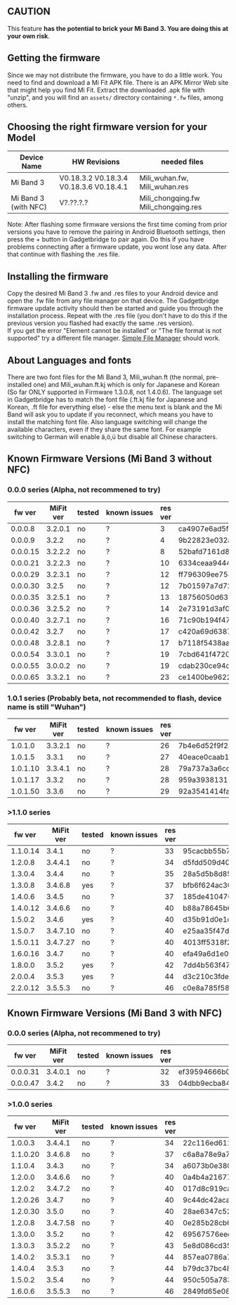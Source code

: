 ## CAUTION
This feature **has the potential to brick your Mi Band 3. You are doing this at your own risk**.

## Getting the firmware
Since we may not distribute the firmware, you have to do a little work. You need to find and download a Mi Fit APK file. There is an APK Mirror Web site that might help you find Mi Fit. Extract the downloaded .apk file with "unzip", and you will find an `assets/` directory containing `*.fw` files, among others.

## Choosing the right firmware version for your Model

Device Name           | HW Revisions | needed files
----------------------|--------------|------------
Mi Band 3             | V0.18.3.2 V0.18.3.4 V0.18.3.6 V0.18.4.1    | Mili_wuhan.fw, Mili_wuhan.res
Mi Band 3 (with NFC)  | V?.??.?.?    | Mili_chongqing.fw Mili_chongqing.res

Note: After flashing some firmware versions the first time coming from prior versions you have to remove the pairing in Android Bluetooth settings, then press the + button in Gadgetbridge to pair again. Do this if you have problems connecting after a firmware update, you wont lose any data. After that continue with flashing the .res file.

## Installing the firmware
Copy the desired Mi Band 3 .fw and .res files to your Android device and open the .fw file from any file manager on that device. The Gadgetbridge firmware update activity should then be started and guide you through the installation process. Repeat with the .res file (you don't have to do this if the previous version you
flashed had exactly the same .res version).   
If you get the error "Element cannot be installed" or "The file format is not supported" try a different file manager. [Simple File Manager](https://f-droid.org/packages/com.simplemobiletools.filemanager/) should work.

## About Languages and fonts
There are two font files for the Mi Band 3, Mili_wuhan.ft (the normal, pre-installed one) and Mili_wuhan.ft.kj which is only for Japanese and Korean (So far ONLY supported in Firmware 1.3.0.8, not 1.4.0.6). The language set in Gadgetbridge has to match the font file (.ft.kj file for Japanese and Korean, .ft file for everything else) - else the menu text is blank and the Mi Band will ask you to update if you reconnect, which means you have to install the matching font file. Also language switching will change the available characters, even if they share the same font. For example switching to German will enable ä,ö,ü but disable all Chinese characters.

## Known Firmware Versions (Mi Band 3 without NFC)

### 0.0.0 series (Alpha, not recommened to try)

fw ver   | MiFit ver | tested | known&nbsp;issues | res ver | fw-md5 | res-md5 
---------|-----------|--------|-------------------|---------|--------|---------
0.0.0.8  | 3.2.0.1   | no | ? | 3  | ca4907e6ad5f5714d0cdfc834c27dc23 | 6fda92d7beaaa5a90b756836f72e1093
0.0.0.9  | 3.2.2     | no | ? | 4  | 9b22823e032a0e686c9d67c4bad4dcbe | 7031b4b74a860beb0d0d8734c2ee6588
0.0.0.15 | 3.2.2.2   | no | ? | 8  | 52bafd7161d82fc384e4d6a637552528 | 78f93c3ad65cdc9fdb6f729356b66343
0.0.0.21 | 3.2.2.3   | no | ? | 10 | 6334ceaa9444a343867328ff3d6fb8a3 | 83ab66ca9ea6a32a0eda9aacca5e680a
0.0.0.29 | 3.2.3.1   | no | ? | 12 | ff796309ee758057b1f5ddc8407844f6 | a4b1a11252f5c79a024fed213bbb60b0
0.0.0.30 | 3.2.5     | no | ? | 12 | 7b01597a7d72d5c5ad576c2bf726a3e4 | a4b1a11252f5c79a024fed213bbb60b0
0.0.0.35 | 3.2.5.1   | no | ? | 13 | 18756050d6397c094d03e383a7124a49 | 83ed6c31cd0e7f972501dd554dfcff70
0.0.0.36 | 3.2.5.2   | no | ? | 14 | 2e73191d3af03919cee13f53639b3600 | 5d75abcc8f92e9d2d6cb9fd2d58dfe5d
0.0.0.40 | 3.2.7.1   | no | ? | 16 | 71c90b194f474449be7660f3dbea6830 | 32562a63766697f777f7dcc1dc1e11f7
0.0.0.42 | 3.2.7     | no | ? | 17 | c420a69d6387965f7ad148d31ca33c9f | cf92efd216110269bae8cf60617e18de
0.0.0.48 | 3.2.8.1   | no | ? | 17 | b7118f5438aa710856776c140a85cf9d | cf92efd216110269bae8cf60617e18de
0.0.0.54 | 3.3.0.1   | no | ? | 19 | 7cbd641f472045ef84795a81342663ac | a8e069f81e95809ce91e962ec2efb486
0.0.0.55 | 3.0.0.2   | no | ? | 19 | cdab230ce94d7f74c7ef1e3d1e15040a | a8e069f81e95809ce91e962ec2efb486
0.0.0.65 | 3.3.2.1   | no | ? | 23 | ce1400be96226e68ecdbc0ff3c675fde | a0febd689fa05616807665cb25851903

### 1.0.1 series (Probably beta, not recommended to flash, device name is still "Wuhan")

fw ver   | MiFit ver | tested | known&nbsp;issues | res ver | fw-md5 | res-md5 
---------|-----------|--------|-------------------|---------|--------|---------
1.0.1.0  | 3.3.2.1   | no | ? | 26 | 7b4e6d52f9f2aca67482e58b96058ac5 | 0957a421d54f6aeae0dbe11f80090c34
1.0.1.5  | 3.3.1     | no | ? | 27 | 40eace0caab14b83ce89c78f4ee108bf | 9becdd15814462c050249d216321330a
1.0.1.10 | 3.3.4.1   | no | ? | 28 | 79a737a3a6cdce9bd09aeeb060559092 | 03c9edeb32186c775464bf25aa06aea6
1.0.1.17 | 3.3.2     | no | ? | 28 | 959a3938131558c31e2ce5706e6c8fa5 | 03c9edeb32186c775464bf25aa06aea6
1.0.1.50 | 3.3.6     | no | ? | 29 | 92a3541414faf7338bc2b119e6c655f8 | fd7e7236d1cd4380b433876802a23f37

### >1.1.0 series 

fw ver   | MiFit ver | tested | known&nbsp;issues | res ver | fw-md5 | res-md5 
---------|-----------|--------|-------------------|---------|--------|---------
1.1.0.14 | 3.4.1     | no  | ? | 33 | 95cacbb55b73cba072be60da649b8964 | 57d2724c4d9b7af6f52ba07007c36251
1.2.0.8  | 3.4.4.1   | no  | ? | 34 | d5fdd509d40c0a3a65bb2b01efdb9475 | 0787aede985e4c3b3a08f30f41c4da89
1.3.0.4  | 3.4.4     | no  | ? | 35 | 28a5d5b8d858ed1fb9c2e982d6d451f1 | 108869297b7d33a7fcd4c9dc3bb7eae5
1.3.0.8  | 3.4.6.8   | yes | ? | 37 | bfb6f624ac30288b06fbfe1874b59bf6 | 6aff668df38678a4f99308a103f3d96c
1.4.0.6  | 3.4.5     | no  | ? | 37 | 185de410470ad4af118cbbe47fc99023 | 6aff668df38678a4f99308a103f3d96c
1.4.0.12 | 3.4.6.6   | no  | ? | 40 | b88a78645b6ceba7f352c70471018e67 | 36019608bbe73ba09acf15c4dc1d9a09
1.5.0.2  | 3.4.6     | yes  | ? | 40 | d35b91d0e1c33edfbc128412b285159d | 36019608bbe73ba09acf15c4dc1d9a09
1.5.0.7  | 3.4.7.10  | no  | ? | 40 | e25aa35f47df6a5d256e158c1fd5e7e1 | 36019608bbe73ba09acf15c4dc1d9a09
1.5.0.11 | 3.4.7.27  | no  | ? | 40 | 4013ff5318f2f5be99a64a71f00acb4c | 36019608bbe73ba09acf15c4dc1d9a09
1.6.0.16 | 3.4.7     | no  | ? | 40 | efa49a6d1e0e48add3099d4e819874b6 | 36019608bbe73ba09acf15c4dc1d9a09
1.8.0.0  | 3.5.2     | yes  | ? | 42 | 7dd4b563f47584d923729e07165ecba2 | 8b6394b18f81c25ad9c5b5c10a027b01
2.0.0.4  | 3.5.3     | yes  | ? | 44 | d3c210c3fde4f02da8a012bd78875756 | 0dfb4d6a39c7d3651c7a5c26dd45846c
2.2.0.12 | 3.5.5.3   | no  | ? | 46 | c0e8a785f58b31b83d8b9dd9686ef73a | 36639114613677305ccc935234d09ea8


## Known Firmware Versions (Mi Band 3 with NFC)

### 0.0.0 series (Alpha, not recommened to try)

fw ver   | MiFit ver | tested | known&nbsp;issues | res ver | fw-md5 | res-md5 
---------|-----------|--------|-------------------|---------|--------|---------
0.0.0.31 | 3.4.0.1   | no | ? | 32 | ef39594666b06badee7889e956b872fd | fcd43383c85180380ee7bcd908cfd574
0.0.0.47 | 3.4.2     | no | ? | 33 | 04dbb9ecba849cbb4a2690c5497745f7 | 57d2724c4d9b7af6f52ba07007c36251

### >1.0.0 series
fw ver   | MiFit ver | tested | known&nbsp;issues | res ver | fw-md5 | res-md5 
---------|-----------|--------|-------------------|---------|--------|---------
1.0.0.3  | 3.4.4.1   | no | ? | 34 | 22c116ed6112ccc0360dbe693da7c6a2 | 0787aede985e4c3b3a08f30f41c4da89
1.1.0.20 | 3.4.6.8   | no | ? | 37 | c6a8a78e9a71e3fe184ad6e032ea060d | 6aff668df38678a4f99308a103f3d96c
1.1.0.4  | 3.4.3     | no | ? | 34 | a6073b0e3806191f033997a2231bcb1f | 0787aede985e4c3b3a08f30f41c4da89
1.2.0.0  | 3.4.6.6   | no | ? | 40 | 0a4b4a2167713605666842ca6a0e959e | 36019608bbe73ba09acf15c4dc1d9a09
1.2.0.2  | 3.4.7.2   | no | ? | 40 | 017d8c919ca6fc31da55e3e09196d091 | 36019608bbe73ba09acf15c4dc1d9a09
1.2.0.26 | 3.4.7     | no | ? | 40 | 9c44dc42acaac35f882e08d35d57702d | 36019608bbe73ba09acf15c4dc1d9a09
1.2.0.30 | 3.5.0     | no | ? | 40 | 28ae6347c526d9ce07f404427d34b7b7 | 36019608bbe73ba09acf15c4dc1d9a09
1.2.0.8  | 3.4.7.58  | no | ? | 40 | 0e285b28cb6abde8bfc24c800c7171e2 | 36019608bbe73ba09acf15c4dc1d9a09
1.3.0.0  | 3.5.2     | no | ? | 42 | 69567576eec1338584d469830c8e8a28 | 8b6394b18f81c25ad9c5b5c10a027b01
1.3.0.3  | 3.5.2.2   | no | ? | 43 | 5e8d086cd35de2e26d2629485c20cb47 | 8e471c4a0610788cc4bce9c9bb1825a3
1.4.0.2  | 3.5.3.1   | no | ? | 44 | 857ea0786a76a1c44c962fc418d35bfa | 0dfb4d6a39c7d3651c7a5c26dd45846c
1.4.0.4  | 3.5.3     | no | ? | 44 | b79dc37bc482a3c292ff05a9dcca68d3 | 0dfb4d6a39c7d3651c7a5c26dd45846c
1.5.0.2  | 3.5.4     | no | ? | 44 | 950c505a783824ae921ff95cc8114543 | 0dfb4d6a39c7d3651c7a5c26dd45846c
1.6.0.6  | 3.5.5.3   | no | ? | 46 | 2849fd65e08c02a57d11fa4971162cc9 | 36639114613677305ccc935234d09ea8
